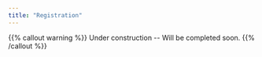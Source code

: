 ```yaml
---
title: "Registration"
---
```

{{% callout warning %}}
Under construction -- Will be completed soon.
{{% /callout %}}